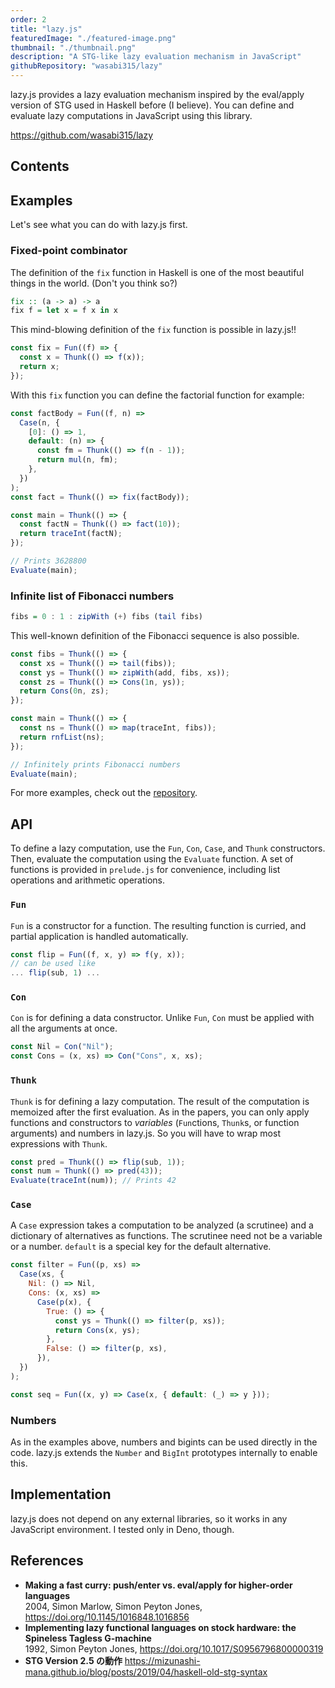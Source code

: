 ```yaml
---
order: 2
title: "lazy.js"
featuredImage: "./featured-image.png"
thumbnail: "./thumbnail.png"
description: "A STG-like lazy evaluation mechanism in JavaScript"
githubRepository: "wasabi315/lazy"
---
```


lazy.js provides a lazy evaluation mechanism inspired by the eval/apply version of STG used in Haskell before (I believe). You can define and evaluate lazy computations in JavaScript using this library.

<https://github.com/wasabi315/lazy>

## Contents

## Examples

Let's see what you can do with lazy.js first.

### Fixed-point combinator

 The definition of the `fix` function in Haskell is one of the most beautiful things in the world. (Don't you think so?)

```haskell
fix :: (a -> a) -> a
fix f = let x = f x in x
```

This mind-blowing definition of the `fix` function is possible in lazy.js!!

```javascript
const fix = Fun((f) => {
  const x = Thunk(() => f(x));
  return x;
});
```

With this `fix` function you can define the factorial function for example:

```javascript
const factBody = Fun((f, n) =>
  Case(n, {
    [0]: () => 1,
    default: (n) => {
      const fm = Thunk(() => f(n - 1));
      return mul(n, fm);
    },
  })
);
const fact = Thunk(() => fix(factBody));

const main = Thunk(() => {
  const factN = Thunk(() => fact(10));
  return traceInt(factN);
});

// Prints 3628800
Evaluate(main);
```

### Infinite list of Fibonacci numbers

```haskell
fibs = 0 : 1 : zipWith (+) fibs (tail fibs)
```

This well-known definition of the Fibonacci sequence is also possible.

```javascript
const fibs = Thunk(() => {
  const xs = Thunk(() => tail(fibs));
  const ys = Thunk(() => zipWith(add, fibs, xs));
  const zs = Thunk(() => Cons(1n, ys));
  return Cons(0n, zs);
});

const main = Thunk(() => {
  const ns = Thunk(() => map(traceInt, fibs));
  return rnfList(ns);
});

// Infinitely prints Fibonacci numbers
Evaluate(main);
```

For more examples, check out the [repository](https://github.com/wasabi315/lazy/tree/main/examples).

## API

To define a lazy computation, use the `Fun`, `Con`, `Case`, and `Thunk` constructors. Then, evaluate the computation using the `Evaluate` function.
A set of functions is provided in `prelude.js` for convenience, including list operations and arithmetic operations.

### `Fun`

`Fun` is a constructor for a function. The resulting function is curried, and partial application is handled automatically.

```javascript
const flip = Fun((f, x, y) => f(y, x));
// can be used like
... flip(sub, 1) ...
```

### `Con`

`Con` is for defining a data constructor.
Unlike `Fun`, `Con` must be applied with all the arguments at once.

```javascript
const Nil = Con("Nil");
const Cons = (x, xs) => Con("Cons", x, xs);
```

### `Thunk`

`Thunk` is for defining a lazy computation.
The result of the computation is memoized after the first evaluation.
As in the papers, you can only apply functions and constructors to *variables* (`Fun`ctions, `Thunk`s, or function arguments) and numbers in lazy.js.
So you will have to wrap most expressions with `Thunk`.

```javascript
const pred = Thunk(() => flip(sub, 1));
const num = Thunk(() => pred(43));
Evaluate(traceInt(num)); // Prints 42
```

### `Case`

A `Case` expression takes a computation to be analyzed (a scrutinee) and a dictionary of alternatives as functions.
The scrutinee need not be a variable or a number.
`default` is a special key for the default alternative.

```javascript
const filter = Fun((p, xs) =>
  Case(xs, {
    Nil: () => Nil,
    Cons: (x, xs) =>
      Case(p(x), {
        True: () => {
          const ys = Thunk(() => filter(p, xs));
          return Cons(x, ys);
        },
        False: () => filter(p, xs),
      }),
  })
);

const seq = Fun((x, y) => Case(x, { default: (_) => y }));
```

### Numbers

As in the examples above, numbers and bigints can be used directly in the code.
lazy.js extends the `Number` and `BigInt` prototypes internally to enable this.

## Implementation

lazy.js does not depend on any external libraries, so it works in any JavaScript environment. I tested only in Deno, though.

## References

- **Making a fast curry: push/enter vs. eval/apply for higher-order languages** <br>
  2004, Simon Marlow, Simon Peyton Jones, <https://doi.org/10.1145/1016848.1016856>
- **Implementing lazy functional languages on stock hardware: the Spineless Tagless G-machine** <br>
  1992, Simon Peyton Jones, <https://doi.org/10.1017/S0956796800000319>
- **STG Version 2.5 の動作** <https://mizunashi-mana.github.io/blog/posts/2019/04/haskell-old-stg-syntax>
